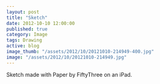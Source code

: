 ```yaml
---
layout: post
title: "Sketch"
date: 2012-10-10 12:00:00
published: true
category: Image
tags: Drawing
active: blog
image_thumb: "/assets/2012/10/20121010-214949-400.jpg"
image: "/assets/2012/10/20121010-214949.jpg"
---
```


Sketch made with Paper by FiftyThree on an iPad.
